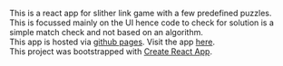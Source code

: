 This is a react app for slither link game with a few predefined puzzles.  
This is focussed mainly on the UI hence code to check for solution is a simple match check and not based on an algorithm.  
This app is hosted via [github pages](https://pages.github.com/). Visit the app [here](https://ameygohil.github.io/slither-link/).  
This project was bootstrapped with [Create React App](https://github.com/facebook/create-react-app).
